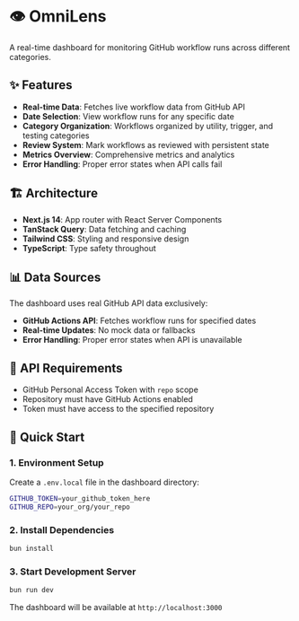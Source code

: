 # 👁️ OmniLens

A real-time dashboard for monitoring GitHub workflow runs across different categories.

## ✨ Features

- **Real-time Data**: Fetches live workflow data from GitHub API
- **Date Selection**: View workflow runs for any specific date
- **Category Organization**: Workflows organized by utility, trigger, and testing categories
- **Review System**: Mark workflows as reviewed with persistent state
- **Metrics Overview**: Comprehensive metrics and analytics
- **Error Handling**: Proper error states when API calls fail

## 🏗️ Architecture

- **Next.js 14**: App router with React Server Components
- **TanStack Query**: Data fetching and caching
- **Tailwind CSS**: Styling and responsive design
- **TypeScript**: Type safety throughout

## 📊 Data Sources

The dashboard uses real GitHub API data exclusively:
- **GitHub Actions API**: Fetches workflow runs for specified dates
- **Real-time Updates**: No mock data or fallbacks
- **Error Handling**: Proper error states when API is unavailable

## 🔑 API Requirements

- GitHub Personal Access Token with `repo` scope
- Repository must have GitHub Actions enabled
- Token must have access to the specified repository

## 🚀 Quick Start

### 1. Environment Setup

Create a `.env.local` file in the dashboard directory:

```bash
GITHUB_TOKEN=your_github_token_here
GITHUB_REPO=your_org/your_repo
```

### 2. Install Dependencies

```bash
bun install
```

### 3. Start Development Server

```bash
bun run dev
```

The dashboard will be available at `http://localhost:3000`
